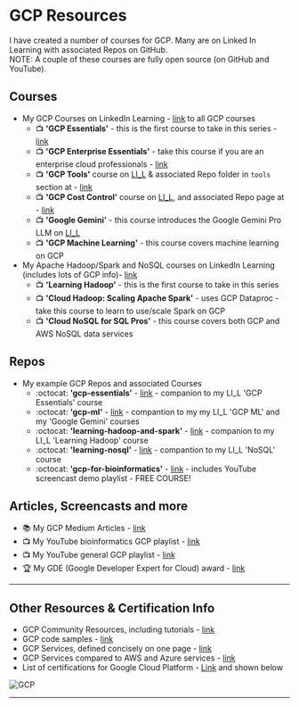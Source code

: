 # GCP Resources

I have created a number of courses for GCP.  Many are on Linked In Learning with associated Repos on GitHub.     
NOTE: A couple of these courses are fully open source (on GitHub and YouTube).

## Courses

- My GCP Courses on LinkedIn Learning - [link](https://www.linkedin.com/learning/search?entityType=COURSE&keywords=gcp%20langit) to all GCP courses
  - 📺 **'GCP Essentials'** - this is the first course to take in this series - [link](https://www.linkedin.com/learning/google-cloud-platform-essential-training-for-administrators-22141609)
  - 📺 **'GCP Enterprise Essentials'** - take this course if you are an enterprise cloud professionals - [link](https://www.linkedin.com/learning/google-cloud-platform-for-enterprise-essential-training-22140980)
  - 📺 **'GCP Tools'** course on [LI_L](https://www.linkedin.com/learning/learning-google-cloud-developer-and-devops-tools) & associated Repo folder in `tools` section at -  [link](https://github.com/lynnlangit/gcp-essentials/tree/master/0_setup_and_iam_and_costs/tools) 
  - 📺 **'GCP Cost Control'** course on [LI_L](https://www.linkedin.com/learning/google-cloud-controlling-cost), and associated Repo page at -  [link](https://github.com/lynnlangit/gcp-essentials/tree/master/0_setup_and_iam_and_costs/0c_cost_control)
  - 📺 **'Google Gemini'** - this course introduces the Google Gemini Pro LLM on [LI_L](https://www.linkedin.com/learning/introduction-to-google-gemini)
  - 📺 **'GCP Machine Learning'** - this course covers machine learning on GCP
- My Apache Hadoop/Spark and NoSQL courses on LinkedIn Learning (includes lots of GCP info)- [link](https://www.linkedin.com/learning/search?entityType=COURSE&keywords=hadoop%20spark%20langit)
  - 📺 **'Learning Hadoop'** - this is the first course to take in this series 
  - 📺 **'Cloud Hadoop: Scaling Apache Spark'** - uses GCP Dataproc - take this course to learn to use/scale Spark on GCP
  - 📺 **'Cloud NoSQL for SQL Pros'** - this course covers both GCP and AWS NoSQL data services
  
## Repos

- My example GCP Repos and associated Courses
  - :octocat: **'gcp-essentials'** - [link](https://github.com/lynnlangit/gcp-essentials) - companion to my LI_L 'GCP Essentials' course
  - :octocat: **'gcp-ml'** - [link](https://github.com/lynnlangit/gcp-ml) - compantion to my my LI_L 'GCP ML' and my 'Google Gemini' courses
  - :octocat: **'learning-hadoop-and-spark'** - [link](https://github.com/lynnlangit/learning-hadoop-and-spark) - companion to my LI_L 'Learning Hadoop' course
  - :octocat: **'learning-nosql'** - [link](https://github.com/lynnlangit/learning-nosql) - compantion to my LI_L 'NoSQL' course
  - :octocat: **'gcp-for-bioinformatics'** - [link](https://github.com/lynnlangit/gcp-for-bioinformatics) - includes YouTube screencast demo playlist - FREE COURSE! 
  
## Articles, Screencasts and more  

- 📚 My GCP Medium Articles - [link](https://medium.com/search?q=gcp%20langit)
- 📺  My YouTube bioinformatics GCP playlist - [link](https://www.youtube.com/playlist?list=PL4Q4HssKcxYtE5Tae3epNab3mK9iP1iWX)
- 📺  My YouTube general GCP playlist - [link](https://www.youtube.com/playlist?list=PL6971A0258365F21E)
- 🏆 My GDE (Google Developer Expert for Cloud) award - [link](https://developers.google.com/community/experts/directory/profile/profile-lynn_langit)

---

## Other Resources & Certification Info

- GCP Community Resources, including tutorials - [link](https://cloud.google.com/community/)
- GCP code samples - [link](https://cloud.google.com/docs/samples)
- GCP Services, defined concisely on one page - [link](https://github.com/gregsramblings/google-cloud-4-words)
- GCP Services compared to AWS and Azure services - [link](https://cloud.google.com/docs/compare/aws?hl=en_US)
- List of certifications for Google Cloud Platform - [Link](https://cloud.google.com/certification) and shown below

![GCP](https://github.com/lynnlangit/learning-cloud/blob/master/GCP/gcp.png)

----

